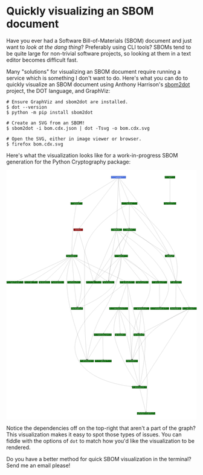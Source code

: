 # Quickly visualizing an SBOM document

Have you ever had a Software Bill-of-Materials (SBOM) document
and just want to *look at the dang thing*? Preferably using CLI tools? SBOMs
tend to be quite large for non-trivial software projects, so
looking at them in a text editor becomes difficult fast.

Many "solutions" for visualizing an SBOM document require running
a service which is something I don't want to do. Here's what you can do to quickly visualize an SBOM document
using Anthony Harrison's [sbom2dot](https://pypi.org/project/sbom2dot) project, the DOT language, and GraphViz:

```shell
# Ensure GraphViz and sbom2dot are installed.
$ dot --version
$ python -m pip install sbom2dot

# Create an SVG from an SBOM!
$ sbom2dot -i bom.cdx.json | dot -Tsvg -o bom.cdx.svg

# Open the SVG, either in image viewer or browser.
$ firefox bom.cdx.svg
```

Here's what the visualization looks like for a work-in-progress SBOM generation
for the Python Cryptography package:

<div>
<center>
<?xml version="1.0" encoding="UTF-8" standalone="no"?>
<!DOCTYPE svg PUBLIC "-//W3C//DTD SVG 1.1//EN"
 "http://www.w3.org/Graphics/SVG/1.1/DTD/svg11.dtd">
<!-- Generated by graphviz version 2.43.0 (0)
 -->
<!-- Title: sbom Pages: 1 -->
<svg width="576pt" height="755pt"
 viewBox="0.00 0.00 576.00 755.43" xmlns="http://www.w3.org/2000/svg" xmlns:xlink="http://www.w3.org/1999/xlink">
<g id="graph0" class="graph" transform="scale(0.18 0.18) rotate(0) translate(4 4210.56)">
<title>sbom</title>
<polygon fill="white" stroke="transparent" points="-4,4 -4,-4210.56 3209.5,-4210.56 3209.5,4 -4,4"/>
<!-- cryptography -->
<g id="node1" class="node">
<title>cryptography</title>
<polygon fill="royalblue" stroke="black" points="2005.5,-4112 1757.5,-4112 1757.5,-4074 2005.5,-4074 2005.5,-4112"/>
<text text-anchor="middle" x="1881.5" y="-4096.8" font-family="monospace" font-size="14.00" fill="white">pkg:pypi/cryptography@44.0.0</text>
<text text-anchor="middle" x="1881.5" y="-4081.8" font-family="monospace" font-size="14.00" fill="white">NOASSERTION</text>
</g>
<!-- cryptography&#45;cffi -->
<g id="node2" class="node">
<title>cryptography&#45;cffi</title>
<polygon fill="darkred" stroke="black" points="1282,-3228 1125,-3228 1125,-3190 1282,-3190 1282,-3228"/>
<text text-anchor="middle" x="1203.5" y="-3212.8" font-family="monospace" font-size="14.00" fill="white">cryptography&#45;cffi</text>
<text text-anchor="middle" x="1203.5" y="-3197.8" font-family="monospace" font-size="14.00" fill="white">NOASSERTION</text>
</g>
<!-- cryptography&#45;&gt;cryptography&#45;cffi -->
<g id="edge1" class="edge">
<title>cryptography&#45;&gt;cryptography&#45;cffi</title>
<path fill="none" stroke="black" d="M1867.65,-4073.98C1782.11,-3962.7 1326.01,-3369.37 1223.82,-3236.44"/>
<polygon fill="black" stroke="black" points="1226.48,-3234.15 1217.61,-3228.36 1220.93,-3238.42 1226.48,-3234.15"/>
</g>
<!-- cryptography&#45;keepalive -->
<g id="node3" class="node">
<title>cryptography&#45;keepalive</title>
<polygon fill="darkgreen" stroke="black" points="1274.5,-3670 1076.5,-3670 1076.5,-3632 1274.5,-3632 1274.5,-3670"/>
<text text-anchor="middle" x="1175.5" y="-3654.8" font-family="monospace" font-size="14.00" fill="white">cryptography&#45;keepalive</text>
<text text-anchor="middle" x="1175.5" y="-3639.8" font-family="monospace" font-size="14.00" fill="white">NOASSERTION</text>
</g>
<!-- cryptography&#45;&gt;cryptography&#45;keepalive -->
<g id="edge2" class="edge">
<title>cryptography&#45;&gt;cryptography&#45;keepalive</title>
<path fill="none" stroke="black" d="M1852.51,-4073.93C1740.89,-4004.37 1338.92,-3753.85 1213.29,-3675.55"/>
<polygon fill="black" stroke="black" points="1215.07,-3672.54 1204.73,-3670.22 1211.37,-3678.48 1215.07,-3672.54"/>
</g>
<!-- cryptography&#45;key&#45;parsing -->
<g id="node4" class="node">
<title>cryptography&#45;key&#45;parsing</title>
<polygon fill="darkgreen" stroke="black" points="2173,-3228 1958,-3228 1958,-3190 2173,-3190 2173,-3228"/>
<text text-anchor="middle" x="2065.5" y="-3212.8" font-family="monospace" font-size="14.00" fill="white">cryptography&#45;key&#45;parsing</text>
<text text-anchor="middle" x="2065.5" y="-3197.8" font-family="monospace" font-size="14.00" fill="white">NOASSERTION</text>
</g>
<!-- cryptography&#45;&gt;cryptography&#45;key&#45;parsing -->
<g id="edge3" class="edge">
<title>cryptography&#45;&gt;cryptography&#45;key&#45;parsing</title>
<path fill="none" stroke="black" d="M1881.71,-4073.8C1882.74,-4011.48 1888.83,-3801.13 1924.5,-3632 1956.79,-3478.87 2026.28,-3303.81 2053.87,-3237.44"/>
<polygon fill="black" stroke="black" points="2057.15,-3238.67 2057.78,-3228.09 2050.69,-3235.97 2057.15,-3238.67"/>
</g>
<!-- cryptography&#45;openssl -->
<g id="node5" class="node">
<title>cryptography&#45;openssl</title>
<polygon fill="darkgreen" stroke="black" points="1939.5,-3228 1757.5,-3228 1757.5,-3190 1939.5,-3190 1939.5,-3228"/>
<text text-anchor="middle" x="1848.5" y="-3212.8" font-family="monospace" font-size="14.00" fill="white">cryptography&#45;openssl</text>
<text text-anchor="middle" x="1848.5" y="-3197.8" font-family="monospace" font-size="14.00" fill="white">NOASSERTION</text>
</g>
<!-- cryptography&#45;&gt;cryptography&#45;openssl -->
<g id="edge4" class="edge">
<title>cryptography&#45;&gt;cryptography&#45;openssl</title>
<path fill="none" stroke="black" d="M1880.83,-4073.98C1876.68,-3963.26 1854.68,-3375.28 1849.56,-3238.46"/>
<polygon fill="black" stroke="black" points="1853.06,-3238.22 1849.19,-3228.36 1846.06,-3238.48 1853.06,-3238.22"/>
</g>
<!-- cryptography&#45;x509 -->
<g id="node6" class="node">
<title>cryptography&#45;x509</title>
<polygon fill="darkgreen" stroke="black" points="2821,-2786 2664,-2786 2664,-2748 2821,-2748 2821,-2786"/>
<text text-anchor="middle" x="2742.5" y="-2770.8" font-family="monospace" font-size="14.00" fill="white">cryptography&#45;x509</text>
<text text-anchor="middle" x="2742.5" y="-2755.8" font-family="monospace" font-size="14.00" fill="white">NOASSERTION</text>
</g>
<!-- cryptography&#45;&gt;cryptography&#45;x509 -->
<g id="edge5" class="edge">
<title>cryptography&#45;&gt;cryptography&#45;x509</title>
<path fill="none" stroke="black" d="M1896.9,-4073.67C1945.07,-4016.03 2096.16,-3832.6 2206.5,-3670 2432.61,-3336.8 2667.89,-2906.47 2727.91,-2795.2"/>
<polygon fill="black" stroke="black" points="2731.04,-2796.76 2732.7,-2786.3 2724.88,-2793.44 2731.04,-2796.76"/>
</g>
<!-- cryptography&#45;x509&#45;verification -->
<g id="node7" class="node">
<title>cryptography&#45;x509&#45;verification</title>
<polygon fill="darkgreen" stroke="black" points="2197.5,-3670 1933.5,-3670 1933.5,-3632 2197.5,-3632 2197.5,-3670"/>
<text text-anchor="middle" x="2065.5" y="-3654.8" font-family="monospace" font-size="14.00" fill="white">cryptography&#45;x509&#45;verification</text>
<text text-anchor="middle" x="2065.5" y="-3639.8" font-family="monospace" font-size="14.00" fill="white">NOASSERTION</text>
</g>
<!-- cryptography&#45;&gt;cryptography&#45;x509&#45;verification -->
<g id="edge6" class="edge">
<title>cryptography&#45;&gt;cryptography&#45;x509&#45;verification</title>
<path fill="none" stroke="black" d="M1889.06,-4073.93C1917.65,-4005.56 2019.34,-3762.37 2053.91,-3679.72"/>
<polygon fill="black" stroke="black" points="2057.15,-3681.04 2057.78,-3670.46 2050.69,-3678.34 2057.15,-3681.04"/>
</g>
<!-- pyo3 -->
<g id="node14" class="node">
<title>pyo3</title>
<polygon fill="darkgreen" stroke="black" points="1191.5,-2786 1001.5,-2786 1001.5,-2748 1191.5,-2748 1191.5,-2786"/>
<text text-anchor="middle" x="1096.5" y="-2770.8" font-family="monospace" font-size="14.00" fill="white">pkg:cargo/pyo3@0.23.2</text>
<text text-anchor="middle" x="1096.5" y="-2755.8" font-family="monospace" font-size="14.00" fill="white">MIT OR Apache&#45;2.0</text>
</g>
<!-- cryptography&#45;cffi&#45;&gt;pyo3 -->
<g id="edge19" class="edge">
<title>cryptography&#45;cffi&#45;&gt;pyo3</title>
<path fill="none" stroke="black" d="M1199.11,-3189.93C1182.51,-3121.7 1123.58,-2879.36 1103.37,-2796.23"/>
<polygon fill="black" stroke="black" points="1106.75,-2795.35 1100.99,-2786.46 1099.95,-2797.01 1106.75,-2795.35"/>
</g>
<!-- openssl&#45;sys -->
<g id="node15" class="node">
<title>openssl&#45;sys</title>
<polygon fill="darkgreen" stroke="black" points="1594.5,-2343 1338.5,-2343 1338.5,-2305 1594.5,-2305 1594.5,-2343"/>
<text text-anchor="middle" x="1466.5" y="-2327.8" font-family="monospace" font-size="14.00" fill="white">pkg:cargo/openssl&#45;sys@0.9.104</text>
<text text-anchor="middle" x="1466.5" y="-2312.8" font-family="monospace" font-size="14.00" fill="white">MIT</text>
</g>
<!-- cryptography&#45;cffi&#45;&gt;openssl&#45;sys -->
<g id="edge20" class="edge">
<title>cryptography&#45;cffi&#45;&gt;openssl&#45;sys</title>
<path fill="none" stroke="black" d="M1208.87,-3189.96C1241.96,-3078.88 1417.95,-2488.01 1458.27,-2352.65"/>
<polygon fill="black" stroke="black" points="1461.64,-2353.59 1461.14,-2343.01 1454.93,-2351.59 1461.64,-2353.59"/>
</g>
<!-- cryptography&#45;keepalive&#45;&gt;pyo3 -->
<g id="edge12" class="edge">
<title>cryptography&#45;keepalive&#45;&gt;pyo3</title>
<path fill="none" stroke="black" d="M1172.28,-3631.98C1162.01,-3573.75 1129.9,-3385.33 1115.5,-3228 1100.57,-3064.84 1097.37,-2868.05 1096.68,-2796.09"/>
<polygon fill="black" stroke="black" points="1100.18,-2795.99 1096.6,-2786.02 1093.18,-2796.05 1100.18,-2795.99"/>
</g>
<!-- cryptography&#45;key&#45;parsing&#45;&gt;cryptography&#45;x509 -->
<g id="edge15" class="edge">
<title>cryptography&#45;key&#45;parsing&#45;&gt;cryptography&#45;x509</title>
<path fill="none" stroke="black" d="M2093.3,-3189.93C2200.23,-3120.44 2585.02,-2870.35 2705.9,-2791.79"/>
<polygon fill="black" stroke="black" points="2707.99,-2794.6 2714.47,-2786.22 2704.17,-2788.73 2707.99,-2794.6"/>
</g>
<!-- cryptography&#45;key&#45;parsing&#45;&gt;openssl&#45;sys -->
<g id="edge14" class="edge">
<title>cryptography&#45;key&#45;parsing&#45;&gt;openssl&#45;sys</title>
<path fill="none" stroke="black" d="M2053.26,-3189.96C1977.68,-3078.55 1574.67,-2484.45 1484.43,-2351.44"/>
<polygon fill="black" stroke="black" points="1487.23,-2349.32 1478.72,-2343.01 1481.43,-2353.25 1487.23,-2349.32"/>
</g>
<!-- cfg&#45;if -->
<g id="node17" class="node">
<title>cfg&#45;if</title>
<polygon fill="darkgreen" stroke="black" points="1810.5,-2343 1612.5,-2343 1612.5,-2305 1810.5,-2305 1810.5,-2343"/>
<text text-anchor="middle" x="1711.5" y="-2327.8" font-family="monospace" font-size="14.00" fill="white">pkg:cargo/cfg&#45;if@1.0.0</text>
<text text-anchor="middle" x="1711.5" y="-2312.8" font-family="monospace" font-size="14.00" fill="white">MIT OR Apache&#45;2.0</text>
</g>
<!-- cryptography&#45;key&#45;parsing&#45;&gt;cfg&#45;if -->
<g id="edge16" class="edge">
<title>cryptography&#45;key&#45;parsing&#45;&gt;cfg&#45;if</title>
<path fill="none" stroke="black" d="M2051.12,-3189.9C2007.17,-3133.65 1873.56,-2955.45 1806.5,-2786 1744.72,-2629.89 1720.91,-2427.43 1713.92,-2353.56"/>
<polygon fill="black" stroke="black" points="1717.37,-2352.87 1712.98,-2343.23 1710.4,-2353.5 1717.37,-2352.87"/>
</g>
<!-- openssl -->
<g id="node18" class="node">
<title>openssl</title>
<polygon fill="darkgreen" stroke="black" points="2039,-2786 1816,-2786 1816,-2748 2039,-2748 2039,-2786"/>
<text text-anchor="middle" x="1927.5" y="-2770.8" font-family="monospace" font-size="14.00" fill="white">pkg:cargo/openssl@0.10.68</text>
<text text-anchor="middle" x="1927.5" y="-2755.8" font-family="monospace" font-size="14.00" fill="white">Apache&#45;2.0</text>
</g>
<!-- cryptography&#45;key&#45;parsing&#45;&gt;openssl -->
<g id="edge17" class="edge">
<title>cryptography&#45;key&#45;parsing&#45;&gt;openssl</title>
<path fill="none" stroke="black" d="M2059.83,-3189.93C2038.43,-3121.7 1962.43,-2879.36 1936.35,-2796.23"/>
<polygon fill="black" stroke="black" points="1939.62,-2794.96 1933.29,-2786.46 1932.94,-2797.05 1939.62,-2794.96"/>
</g>
<!-- asn1 -->
<g id="node19" class="node">
<title>asn1</title>
<polygon fill="darkgreen" stroke="black" points="2944.5,-2343 2754.5,-2343 2754.5,-2305 2944.5,-2305 2944.5,-2343"/>
<text text-anchor="middle" x="2849.5" y="-2327.8" font-family="monospace" font-size="14.00" fill="white">pkg:cargo/asn1@0.20.0</text>
<text text-anchor="middle" x="2849.5" y="-2312.8" font-family="monospace" font-size="14.00" fill="white">BSD&#45;3&#45;Clause</text>
</g>
<!-- cryptography&#45;key&#45;parsing&#45;&gt;asn1 -->
<g id="edge18" class="edge">
<title>cryptography&#45;key&#45;parsing&#45;&gt;asn1</title>
<path fill="none" stroke="black" d="M2098.07,-3189.81C2189.35,-3137.52 2451.4,-2978.13 2611.5,-2786 2731,-2642.59 2813,-2429.23 2839.9,-2353.18"/>
<polygon fill="black" stroke="black" points="2843.33,-2353.98 2843.32,-2343.38 2836.72,-2351.67 2843.33,-2353.98"/>
</g>
<!-- cryptography&#45;openssl&#45;&gt;openssl&#45;sys -->
<g id="edge61" class="edge">
<title>cryptography&#45;openssl&#45;&gt;openssl&#45;sys</title>
<path fill="none" stroke="black" d="M1840.7,-3189.96C1792.59,-3078.77 1536.51,-2486.83 1478.28,-2352.24"/>
<polygon fill="black" stroke="black" points="1481.47,-2350.8 1474.29,-2343.01 1475.05,-2353.58 1481.47,-2350.8"/>
</g>
<!-- cryptography&#45;openssl&#45;&gt;cfg&#45;if -->
<g id="edge65" class="edge">
<title>cryptography&#45;openssl&#45;&gt;cfg&#45;if</title>
<path fill="none" stroke="black" d="M1845.01,-3189.95C1833.8,-3131.63 1797.99,-2942.97 1773.5,-2786 1747.98,-2622.45 1723.58,-2425.25 1714.87,-2353.15"/>
<polygon fill="black" stroke="black" points="1718.32,-2352.56 1713.65,-2343.05 1711.37,-2353.4 1718.32,-2352.56"/>
</g>
<!-- cryptography&#45;openssl&#45;&gt;openssl -->
<g id="edge63" class="edge">
<title>cryptography&#45;openssl&#45;&gt;openssl</title>
<path fill="none" stroke="black" d="M1851.74,-3189.93C1863.98,-3121.77 1907.42,-2879.85 1922.39,-2796.48"/>
<polygon fill="black" stroke="black" points="1925.86,-2796.92 1924.18,-2786.46 1918.97,-2795.69 1925.86,-2796.92"/>
</g>
<!-- foreign&#45;types -->
<g id="node30" class="node">
<title>foreign&#45;types</title>
<polygon fill="darkgreen" stroke="black" points="2698.5,-2343 2442.5,-2343 2442.5,-2305 2698.5,-2305 2698.5,-2343"/>
<text text-anchor="middle" x="2570.5" y="-2327.8" font-family="monospace" font-size="14.00" fill="white">pkg:cargo/foreign&#45;types@0.3.2</text>
<text text-anchor="middle" x="2570.5" y="-2312.8" font-family="monospace" font-size="14.00" fill="white">MIT OR Apache&#45;2.0</text>
</g>
<!-- cryptography&#45;openssl&#45;&gt;foreign&#45;types -->
<g id="edge62" class="edge">
<title>cryptography&#45;openssl&#45;&gt;foreign&#45;types</title>
<path fill="none" stroke="black" d="M1863.25,-3189.96C1954.44,-3078.44 2441.09,-2483.27 2549.21,-2351.04"/>
<polygon fill="black" stroke="black" points="2552.15,-2352.97 2555.77,-2343.01 2546.73,-2348.54 2552.15,-2352.97"/>
</g>
<!-- foreign&#45;types&#45;shared -->
<g id="node31" class="node">
<title>foreign&#45;types&#45;shared</title>
<polygon fill="darkgreen" stroke="black" points="2731.5,-1901 2417.5,-1901 2417.5,-1863 2731.5,-1863 2731.5,-1901"/>
<text text-anchor="middle" x="2574.5" y="-1885.8" font-family="monospace" font-size="14.00" fill="white">pkg:cargo/foreign&#45;types&#45;shared@0.1.1</text>
<text text-anchor="middle" x="2574.5" y="-1870.8" font-family="monospace" font-size="14.00" fill="white">MIT OR Apache&#45;2.0</text>
</g>
<!-- cryptography&#45;openssl&#45;&gt;foreign&#45;types&#45;shared -->
<g id="edge64" class="edge">
<title>cryptography&#45;openssl&#45;&gt;foreign&#45;types&#45;shared</title>
<path fill="none" stroke="black" d="M1879.56,-3189.81C2011.64,-3110.37 2528.05,-2778.37 2707.5,-2343 2773.12,-2183.79 2645.47,-1981.06 2594.36,-1909.47"/>
<polygon fill="black" stroke="black" points="2596.94,-1907.07 2588.24,-1901.02 2591.27,-1911.18 2596.94,-1907.07"/>
</g>
<!-- cryptography&#45;x509&#45;&gt;asn1 -->
<g id="edge58" class="edge">
<title>cryptography&#45;x509&#45;&gt;asn1</title>
<path fill="none" stroke="black" d="M2746.89,-2747.89C2763.51,-2679.41 2822.57,-2436 2842.71,-2352.98"/>
<polygon fill="black" stroke="black" points="2846.17,-2353.56 2845.13,-2343.02 2839.37,-2351.91 2846.17,-2353.56"/>
</g>
<!-- cryptography&#45;x509&#45;verification&#45;&gt;cryptography&#45;key&#45;parsing -->
<g id="edge54" class="edge">
<title>cryptography&#45;x509&#45;verification&#45;&gt;cryptography&#45;key&#45;parsing</title>
<path fill="none" stroke="black" d="M2065.5,-3631.93C2065.5,-3563.77 2065.5,-3321.85 2065.5,-3238.48"/>
<polygon fill="black" stroke="black" points="2069,-3238.46 2065.5,-3228.46 2062,-3238.46 2069,-3238.46"/>
</g>
<!-- cryptography&#45;x509&#45;verification&#45;&gt;cryptography&#45;x509 -->
<g id="edge53" class="edge">
<title>cryptography&#45;x509&#45;verification&#45;&gt;cryptography&#45;x509</title>
<path fill="none" stroke="black" d="M2079.33,-3631.98C2164.74,-3520.7 2620.17,-2927.37 2722.21,-2794.44"/>
<polygon fill="black" stroke="black" points="2725.1,-2796.42 2728.41,-2786.36 2719.54,-2792.16 2725.1,-2796.42"/>
</g>
<!-- cryptography&#45;x509&#45;verification&#45;&gt;asn1 -->
<g id="edge55" class="edge">
<title>cryptography&#45;x509&#45;verification&#45;&gt;asn1</title>
<path fill="none" stroke="black" d="M2091.27,-3631.84C2204.93,-3550.01 2663.19,-3201.34 2830.5,-2786 2892.26,-2632.68 2866.8,-2427 2854.6,-2352.99"/>
<polygon fill="black" stroke="black" points="2858.04,-2352.32 2852.91,-2343.05 2851.14,-2353.5 2858.04,-2352.32"/>
</g>
<!-- once_cell -->
<g id="node24" class="node">
<title>once_cell</title>
<polygon fill="darkgreen" stroke="black" points="1466,-1017 1235,-1017 1235,-979 1466,-979 1466,-1017"/>
<text text-anchor="middle" x="1350.5" y="-1001.8" font-family="monospace" font-size="14.00" fill="white">pkg:cargo/once_cell@1.20.2</text>
<text text-anchor="middle" x="1350.5" y="-986.8" font-family="monospace" font-size="14.00" fill="white">MIT OR Apache&#45;2.0</text>
</g>
<!-- cryptography&#45;x509&#45;verification&#45;&gt;once_cell -->
<g id="edge56" class="edge">
<title>cryptography&#45;x509&#45;verification&#45;&gt;once_cell</title>
<path fill="none" stroke="black" d="M2030.6,-3631.95C1882.11,-3552.4 1310.5,-3216.99 1310.5,-2768 1310.5,-2768 1310.5,-2768 1310.5,-1881 1310.5,-1544.97 1339.83,-1137.67 1348.26,-1027.58"/>
<polygon fill="black" stroke="black" points="1351.77,-1027.54 1349.05,-1017.3 1344.79,-1027 1351.77,-1027.54"/>
</g>
<!-- pyo3&#45;macros&#45;backend -->
<g id="node8" class="node">
<title>pyo3&#45;macros&#45;backend</title>
<polygon fill="darkgreen" stroke="black" points="2041.5,-1901 1727.5,-1901 1727.5,-1863 2041.5,-1863 2041.5,-1901"/>
<text text-anchor="middle" x="1884.5" y="-1885.8" font-family="monospace" font-size="14.00" fill="white">pkg:cargo/pyo3&#45;macros&#45;backend@0.23.2</text>
<text text-anchor="middle" x="1884.5" y="-1870.8" font-family="monospace" font-size="14.00" fill="white">MIT OR Apache&#45;2.0</text>
</g>
<!-- quote -->
<g id="node9" class="node">
<title>quote</title>
<polygon fill="darkgreen" stroke="black" points="2206.5,-1017 2008.5,-1017 2008.5,-979 2206.5,-979 2206.5,-1017"/>
<text text-anchor="middle" x="2107.5" y="-1001.8" font-family="monospace" font-size="14.00" fill="white">pkg:cargo/quote@1.0.37</text>
<text text-anchor="middle" x="2107.5" y="-986.8" font-family="monospace" font-size="14.00" fill="white">MIT OR Apache&#45;2.0</text>
</g>
<!-- pyo3&#45;macros&#45;backend&#45;&gt;quote -->
<g id="edge7" class="edge">
<title>pyo3&#45;macros&#45;backend&#45;&gt;quote</title>
<path fill="none" stroke="black" d="M1890.72,-1862.66C1910.38,-1804.23 1972.3,-1617.04 2012.5,-1459 2053.7,-1297.01 2089.83,-1099.52 2102.59,-1027.23"/>
<polygon fill="black" stroke="black" points="2106.09,-1027.56 2104.37,-1017.11 2099.19,-1026.35 2106.09,-1027.56"/>
</g>
<!-- pyo3&#45;build&#45;config -->
<g id="node10" class="node">
<title>pyo3&#45;build&#45;config</title>
<polygon fill="darkgreen" stroke="black" points="1765,-1459 1468,-1459 1468,-1421 1765,-1421 1765,-1459"/>
<text text-anchor="middle" x="1616.5" y="-1443.8" font-family="monospace" font-size="14.00" fill="white">pkg:cargo/pyo3&#45;build&#45;config@0.23.2</text>
<text text-anchor="middle" x="1616.5" y="-1428.8" font-family="monospace" font-size="14.00" fill="white">MIT OR Apache&#45;2.0</text>
</g>
<!-- pyo3&#45;macros&#45;backend&#45;&gt;pyo3&#45;build&#45;config -->
<g id="edge8" class="edge">
<title>pyo3&#45;macros&#45;backend&#45;&gt;pyo3&#45;build&#45;config</title>
<path fill="none" stroke="black" d="M1873.49,-1862.93C1831.76,-1794.42 1683.12,-1550.38 1633.08,-1468.22"/>
<polygon fill="black" stroke="black" points="1635.94,-1466.18 1627.75,-1459.46 1629.96,-1469.82 1635.94,-1466.18"/>
</g>
<!-- proc&#45;macro2 -->
<g id="node11" class="node">
<title>proc&#45;macro2</title>
<polygon fill="darkgreen" stroke="black" points="2358.5,-575 2110.5,-575 2110.5,-537 2358.5,-537 2358.5,-575"/>
<text text-anchor="middle" x="2234.5" y="-559.8" font-family="monospace" font-size="14.00" fill="white">pkg:cargo/proc&#45;macro2@1.0.92</text>
<text text-anchor="middle" x="2234.5" y="-544.8" font-family="monospace" font-size="14.00" fill="white">MIT OR Apache&#45;2.0</text>
</g>
<!-- pyo3&#45;macros&#45;backend&#45;&gt;proc&#45;macro2 -->
<g id="edge9" class="edge">
<title>pyo3&#45;macros&#45;backend&#45;&gt;proc&#45;macro2</title>
<path fill="none" stroke="black" d="M1877.06,-1862.92C1852.56,-1800.98 1777.87,-1591.72 1812.5,-1421 1885.21,-1062.52 2142.61,-684.74 2215.27,-583.32"/>
<polygon fill="black" stroke="black" points="2218.14,-585.32 2221.14,-575.16 2212.46,-581.23 2218.14,-585.32"/>
</g>
<!-- syn -->
<g id="node12" class="node">
<title>syn</title>
<polygon fill="darkgreen" stroke="black" points="2317.5,-1459 2135.5,-1459 2135.5,-1421 2317.5,-1421 2317.5,-1459"/>
<text text-anchor="middle" x="2226.5" y="-1443.8" font-family="monospace" font-size="14.00" fill="white">pkg:cargo/syn@2.0.89</text>
<text text-anchor="middle" x="2226.5" y="-1428.8" font-family="monospace" font-size="14.00" fill="white">MIT OR Apache&#45;2.0</text>
</g>
<!-- pyo3&#45;macros&#45;backend&#45;&gt;syn -->
<g id="edge10" class="edge">
<title>pyo3&#45;macros&#45;backend&#45;&gt;syn</title>
<path fill="none" stroke="black" d="M1898.54,-1862.93C1951.91,-1794.28 2142.25,-1549.39 2205.73,-1467.72"/>
<polygon fill="black" stroke="black" points="2208.78,-1469.51 2212.15,-1459.46 2203.25,-1465.21 2208.78,-1469.51"/>
</g>
<!-- heck -->
<g id="node13" class="node">
<title>heck</title>
<polygon fill="darkgreen" stroke="black" points="2003.5,-1459 1821.5,-1459 1821.5,-1421 2003.5,-1421 2003.5,-1459"/>
<text text-anchor="middle" x="1912.5" y="-1443.8" font-family="monospace" font-size="14.00" fill="white">pkg:cargo/heck@0.5.0</text>
<text text-anchor="middle" x="1912.5" y="-1428.8" font-family="monospace" font-size="14.00" fill="white">MIT OR Apache&#45;2.0</text>
</g>
<!-- pyo3&#45;macros&#45;backend&#45;&gt;heck -->
<g id="edge11" class="edge">
<title>pyo3&#45;macros&#45;backend&#45;&gt;heck</title>
<path fill="none" stroke="black" d="M1885.65,-1862.93C1889.99,-1794.77 1905.38,-1552.85 1910.69,-1469.48"/>
<polygon fill="black" stroke="black" points="1914.18,-1469.67 1911.33,-1459.46 1907.2,-1469.22 1914.18,-1469.67"/>
</g>
<!-- quote&#45;&gt;proc&#45;macro2 -->
<g id="edge41" class="edge">
<title>quote&#45;&gt;proc&#45;macro2</title>
<path fill="none" stroke="black" d="M2112.72,-978.93C2132.41,-910.7 2202.36,-668.36 2226.35,-585.23"/>
<polygon fill="black" stroke="black" points="2229.76,-586.04 2229.17,-575.46 2223.03,-584.1 2229.76,-586.04"/>
</g>
<!-- pyo3&#45;build&#45;config&#45;&gt;once_cell -->
<g id="edge68" class="edge">
<title>pyo3&#45;build&#45;config&#45;&gt;once_cell</title>
<path fill="none" stroke="black" d="M1605.58,-1420.93C1564.16,-1352.42 1416.63,-1108.38 1366.96,-1026.22"/>
<polygon fill="black" stroke="black" points="1369.83,-1024.21 1361.66,-1017.46 1363.84,-1027.83 1369.83,-1024.21"/>
</g>
<!-- target&#45;lexicon -->
<g id="node36" class="node">
<title>target&#45;lexicon</title>
<polygon fill="darkgreen" stroke="black" points="1765,-1017 1484,-1017 1484,-979 1765,-979 1765,-1017"/>
<text text-anchor="middle" x="1624.5" y="-1001.8" font-family="monospace" font-size="14.00" fill="white">pkg:cargo/target&#45;lexicon@0.12.16</text>
<text text-anchor="middle" x="1624.5" y="-986.8" font-family="monospace" font-size="14.00" fill="white">Apache&#45;2.0</text>
</g>
<!-- pyo3&#45;build&#45;config&#45;&gt;target&#45;lexicon -->
<g id="edge67" class="edge">
<title>pyo3&#45;build&#45;config&#45;&gt;target&#45;lexicon</title>
<path fill="none" stroke="black" d="M1616.83,-1420.93C1618.07,-1352.77 1622.47,-1110.85 1623.98,-1027.48"/>
<polygon fill="black" stroke="black" points="1627.48,-1027.53 1624.16,-1017.46 1620.48,-1027.4 1627.48,-1027.53"/>
</g>
<!-- unicode&#45;ident -->
<g id="node21" class="node">
<title>unicode&#45;ident</title>
<polygon fill="darkgreen" stroke="black" points="2499,-133 2194,-133 2194,-95 2499,-95 2499,-133"/>
<text text-anchor="middle" x="2346.5" y="-117.8" font-family="monospace" font-size="14.00" fill="white">pkg:cargo/unicode&#45;ident@1.0.14</text>
<text text-anchor="middle" x="2346.5" y="-102.8" font-family="monospace" font-size="14.00" fill="white">(MIT OR Apache&#45;2.0) AND Unicode&#45;3.0</text>
</g>
<!-- proc&#45;macro2&#45;&gt;unicode&#45;ident -->
<g id="edge25" class="edge">
<title>proc&#45;macro2&#45;&gt;unicode&#45;ident</title>
<path fill="none" stroke="black" d="M2239.1,-536.93C2256.47,-468.7 2318.15,-226.36 2339.31,-143.23"/>
<polygon fill="black" stroke="black" points="2342.73,-144.02 2341.8,-133.46 2335.94,-142.29 2342.73,-144.02"/>
</g>
<!-- syn&#45;&gt;quote -->
<g id="edge31" class="edge">
<title>syn&#45;&gt;quote</title>
<path fill="none" stroke="black" d="M2221.61,-1420.93C2203.16,-1352.7 2137.62,-1110.36 2115.13,-1027.23"/>
<polygon fill="black" stroke="black" points="2118.48,-1026.2 2112.49,-1017.46 2111.73,-1028.03 2118.48,-1026.2"/>
</g>
<!-- syn&#45;&gt;proc&#45;macro2 -->
<g id="edge29" class="edge">
<title>syn&#45;&gt;proc&#45;macro2</title>
<path fill="none" stroke="black" d="M2226.66,-1420.98C2227.67,-1310.26 2233,-722.28 2234.24,-585.46"/>
<polygon fill="black" stroke="black" points="2237.74,-585.39 2234.33,-575.36 2230.74,-585.33 2237.74,-585.39"/>
</g>
<!-- syn&#45;&gt;unicode&#45;ident -->
<g id="edge30" class="edge">
<title>syn&#45;&gt;unicode&#45;ident</title>
<path fill="none" stroke="black" d="M2231.86,-1420.74C2258.66,-1327.71 2376.44,-896.68 2367.5,-537 2363.81,-388.69 2352.84,-211.34 2348.4,-143.39"/>
<polygon fill="black" stroke="black" points="2351.87,-142.83 2347.72,-133.09 2344.89,-143.29 2351.87,-142.83"/>
</g>
<!-- libc -->
<g id="node16" class="node">
<title>libc</title>
<polygon fill="darkgreen" stroke="black" points="1282.5,-1901 1084.5,-1901 1084.5,-1863 1282.5,-1863 1282.5,-1901"/>
<text text-anchor="middle" x="1183.5" y="-1885.8" font-family="monospace" font-size="14.00" fill="white">pkg:cargo/libc@0.2.166</text>
<text text-anchor="middle" x="1183.5" y="-1870.8" font-family="monospace" font-size="14.00" fill="white">MIT OR Apache&#45;2.0</text>
</g>
<!-- pyo3&#45;&gt;libc -->
<g id="edge39" class="edge">
<title>pyo3&#45;&gt;libc</title>
<path fill="none" stroke="black" d="M1105.95,-2747.69C1135.08,-2690.11 1223.27,-2506.74 1252.5,-2343 1281.65,-2179.71 1219.61,-1982.33 1193.94,-1910.67"/>
<polygon fill="black" stroke="black" points="1197.14,-1909.23 1190.43,-1901.03 1190.56,-1911.63 1197.14,-1909.23"/>
</g>
<!-- pyo3&#45;&gt;cfg&#45;if -->
<g id="edge33" class="edge">
<title>pyo3&#45;&gt;cfg&#45;if</title>
<path fill="none" stroke="black" d="M1121.76,-2747.89C1218.81,-2678.3 1567.83,-2428.02 1677.96,-2349.05"/>
<polygon fill="black" stroke="black" points="1680.29,-2351.69 1686.37,-2343.02 1676.21,-2346 1680.29,-2351.69"/>
</g>
<!-- pyo3&#45;macros -->
<g id="node20" class="node">
<title>pyo3&#45;macros</title>
<polygon fill="darkgreen" stroke="black" points="2152.5,-2343 1904.5,-2343 1904.5,-2305 2152.5,-2305 2152.5,-2343"/>
<text text-anchor="middle" x="2028.5" y="-2327.8" font-family="monospace" font-size="14.00" fill="white">pkg:cargo/pyo3&#45;macros@0.23.2</text>
<text text-anchor="middle" x="2028.5" y="-2312.8" font-family="monospace" font-size="14.00" fill="white">MIT OR Apache&#45;2.0</text>
</g>
<!-- pyo3&#45;&gt;pyo3&#45;macros -->
<g id="edge34" class="edge">
<title>pyo3&#45;&gt;pyo3&#45;macros</title>
<path fill="none" stroke="black" d="M1134.77,-2747.89C1282.88,-2677.81 1818.23,-2424.49 1981.14,-2347.41"/>
<polygon fill="black" stroke="black" points="1982.88,-2350.46 1990.42,-2343.02 1979.89,-2344.13 1982.88,-2350.46"/>
</g>
<!-- portable&#45;atomic -->
<g id="node23" class="node">
<title>portable&#45;atomic</title>
<polygon fill="darkgreen" stroke="black" points="281,-2343 0,-2343 0,-2305 281,-2305 281,-2343"/>
<text text-anchor="middle" x="140.5" y="-2327.8" font-family="monospace" font-size="14.00" fill="white">pkg:cargo/portable&#45;atomic@1.10.0</text>
<text text-anchor="middle" x="140.5" y="-2312.8" font-family="monospace" font-size="14.00" fill="white">Apache&#45;2.0 OR MIT</text>
</g>
<!-- pyo3&#45;&gt;portable&#45;atomic -->
<g id="edge32" class="edge">
<title>pyo3&#45;&gt;portable&#45;atomic</title>
<path fill="none" stroke="black" d="M1057.24,-2747.89C905.32,-2677.81 356.19,-2424.49 189.08,-2347.41"/>
<polygon fill="black" stroke="black" points="190.1,-2344.03 179.56,-2343.02 187.17,-2350.38 190.1,-2344.03"/>
</g>
<!-- pyo3&#45;&gt;once_cell -->
<g id="edge35" class="edge">
<title>pyo3&#45;&gt;once_cell</title>
<path fill="none" stroke="black" d="M1089.69,-2747.74C1067.43,-2686.06 998.93,-2479.52 1011.5,-2305 1025.76,-2107.02 1031.03,-2056.45 1075.5,-1863 1152.8,-1526.75 1299.32,-1132.94 1339.87,-1026.61"/>
<polygon fill="black" stroke="black" points="1343.15,-1027.82 1343.45,-1017.23 1336.61,-1025.32 1343.15,-1027.82"/>
</g>
<!-- memoffset -->
<g id="node25" class="node">
<title>memoffset</title>
<polygon fill="darkgreen" stroke="black" points="522,-2343 299,-2343 299,-2305 522,-2305 522,-2343"/>
<text text-anchor="middle" x="410.5" y="-2327.8" font-family="monospace" font-size="14.00" fill="white">pkg:cargo/memoffset@0.9.1</text>
<text text-anchor="middle" x="410.5" y="-2312.8" font-family="monospace" font-size="14.00" fill="white">MIT</text>
</g>
<!-- pyo3&#45;&gt;memoffset -->
<g id="edge36" class="edge">
<title>pyo3&#45;&gt;memoffset</title>
<path fill="none" stroke="black" d="M1068.33,-2747.89C959.86,-2678.16 569.19,-2427.01 447.17,-2348.58"/>
<polygon fill="black" stroke="black" points="448.83,-2345.48 438.53,-2343.02 445.05,-2351.37 448.83,-2345.48"/>
</g>
<!-- pyo3&#45;ffi -->
<g id="node26" class="node">
<title>pyo3&#45;ffi</title>
<polygon fill="darkgreen" stroke="black" points="1244,-2343 1021,-2343 1021,-2305 1244,-2305 1244,-2343"/>
<text text-anchor="middle" x="1132.5" y="-2327.8" font-family="monospace" font-size="14.00" fill="white">pkg:cargo/pyo3&#45;ffi@0.23.2</text>
<text text-anchor="middle" x="1132.5" y="-2312.8" font-family="monospace" font-size="14.00" fill="white">MIT OR Apache&#45;2.0</text>
</g>
<!-- pyo3&#45;&gt;pyo3&#45;ffi -->
<g id="edge37" class="edge">
<title>pyo3&#45;&gt;pyo3&#45;ffi</title>
<path fill="none" stroke="black" d="M1097.98,-2747.89C1103.56,-2679.48 1123.4,-2436.5 1130.19,-2353.24"/>
<polygon fill="black" stroke="black" points="1133.7,-2353.27 1131.03,-2343.02 1126.73,-2352.7 1133.7,-2353.27"/>
</g>
<!-- indoc -->
<g id="node27" class="node">
<title>indoc</title>
<polygon fill="darkgreen" stroke="black" points="730.5,-2343 540.5,-2343 540.5,-2305 730.5,-2305 730.5,-2343"/>
<text text-anchor="middle" x="635.5" y="-2327.8" font-family="monospace" font-size="14.00" fill="white">pkg:cargo/indoc@2.0.5</text>
<text text-anchor="middle" x="635.5" y="-2312.8" font-family="monospace" font-size="14.00" fill="white">MIT OR Apache&#45;2.0</text>
</g>
<!-- pyo3&#45;&gt;indoc -->
<g id="edge38" class="edge">
<title>pyo3&#45;&gt;indoc</title>
<path fill="none" stroke="black" d="M1077.57,-2747.89C1005.11,-2678.58 745.29,-2430.02 661.64,-2350.01"/>
<polygon fill="black" stroke="black" points="663.98,-2347.4 654.33,-2343.02 659.14,-2352.46 663.98,-2347.4"/>
</g>
<!-- unindent -->
<g id="node28" class="node">
<title>unindent</title>
<polygon fill="darkgreen" stroke="black" points="964,-2343 749,-2343 749,-2305 964,-2305 964,-2343"/>
<text text-anchor="middle" x="856.5" y="-2327.8" font-family="monospace" font-size="14.00" fill="white">pkg:cargo/unindent@0.2.3</text>
<text text-anchor="middle" x="856.5" y="-2312.8" font-family="monospace" font-size="14.00" fill="white">MIT OR Apache&#45;2.0</text>
</g>
<!-- pyo3&#45;&gt;unindent -->
<g id="edge40" class="edge">
<title>pyo3&#45;&gt;unindent</title>
<path fill="none" stroke="black" d="M1086.64,-2747.89C1049.26,-2679.21 916.1,-2434.51 871.32,-2352.22"/>
<polygon fill="black" stroke="black" points="874.16,-2350.13 866.31,-2343.02 868.01,-2353.47 874.16,-2350.13"/>
</g>
<!-- openssl&#45;sys&#45;&gt;libc -->
<g id="edge13" class="edge">
<title>openssl&#45;sys&#45;&gt;libc</title>
<path fill="none" stroke="black" d="M1454.88,-2304.93C1410.81,-2236.42 1253.85,-1992.38 1201.01,-1910.22"/>
<polygon fill="black" stroke="black" points="1203.73,-1907.98 1195.38,-1901.46 1197.84,-1911.77 1203.73,-1907.98"/>
</g>
<!-- openssl&#45;&gt;openssl&#45;sys -->
<g id="edge47" class="edge">
<title>openssl&#45;&gt;openssl&#45;sys</title>
<path fill="none" stroke="black" d="M1908.57,-2747.89C1836.11,-2678.58 1576.29,-2430.02 1492.64,-2350.01"/>
<polygon fill="black" stroke="black" points="1494.98,-2347.4 1485.33,-2343.02 1490.14,-2352.46 1494.98,-2347.4"/>
</g>
<!-- openssl&#45;&gt;libc -->
<g id="edge51" class="edge">
<title>openssl&#45;&gt;libc</title>
<path fill="none" stroke="black" d="M1927.83,-2747.82C1928.16,-2681.92 1921.56,-2451.79 1819.5,-2305 1669.47,-2089.22 1370.17,-1954.49 1242.94,-1904.74"/>
<polygon fill="black" stroke="black" points="1243.94,-1901.38 1233.35,-1901.03 1241.41,-1907.91 1243.94,-1901.38"/>
</g>
<!-- openssl&#45;&gt;cfg&#45;if -->
<g id="edge46" class="edge">
<title>openssl&#45;&gt;cfg&#45;if</title>
<path fill="none" stroke="black" d="M1918.63,-2747.89C1884.99,-2679.21 1765.14,-2434.51 1724.83,-2352.22"/>
<polygon fill="black" stroke="black" points="1727.87,-2350.46 1720.32,-2343.02 1721.58,-2353.54 1727.87,-2350.46"/>
</g>
<!-- openssl&#45;&gt;once_cell -->
<g id="edge49" class="edge">
<title>openssl&#45;&gt;once_cell</title>
<path fill="none" stroke="black" d="M1925.85,-2747.6C1919.87,-2684.6 1896.81,-2472.26 1844.5,-2305 1721.14,-1910.55 1592.16,-1850.08 1458.5,-1459 1404.12,-1299.89 1367.58,-1100.67 1355.18,-1027.57"/>
<polygon fill="black" stroke="black" points="1358.57,-1026.62 1353.46,-1017.34 1351.67,-1027.78 1358.57,-1026.62"/>
</g>
<!-- openssl&#45;macros -->
<g id="node29" class="node">
<title>openssl&#45;macros</title>
<polygon fill="darkgreen" stroke="black" points="2399.5,-1901 2135.5,-1901 2135.5,-1863 2399.5,-1863 2399.5,-1901"/>
<text text-anchor="middle" x="2267.5" y="-1885.8" font-family="monospace" font-size="14.00" fill="white">pkg:cargo/openssl&#45;macros@0.1.1</text>
<text text-anchor="middle" x="2267.5" y="-1870.8" font-family="monospace" font-size="14.00" fill="white">MIT OR Apache&#45;2.0</text>
</g>
<!-- openssl&#45;&gt;openssl&#45;macros -->
<g id="edge52" class="edge">
<title>openssl&#45;&gt;openssl&#45;macros</title>
<path fill="none" stroke="black" d="M1962.86,-2747.83C2055.22,-2698.09 2302.93,-2549.5 2394.5,-2343 2464.07,-2186.12 2337.91,-1981.95 2287.22,-1909.73"/>
<polygon fill="black" stroke="black" points="2289.8,-1907.32 2281.15,-1901.2 2284.09,-1911.38 2289.8,-1907.32"/>
</g>
<!-- openssl&#45;&gt;foreign&#45;types -->
<g id="edge48" class="edge">
<title>openssl&#45;&gt;foreign&#45;types</title>
<path fill="none" stroke="black" d="M1953.91,-2747.89C2055.48,-2678.23 2421.03,-2427.52 2535.78,-2348.81"/>
<polygon fill="black" stroke="black" points="2537.96,-2351.56 2544.23,-2343.02 2534,-2345.79 2537.96,-2351.56"/>
</g>
<!-- bitflags -->
<g id="node32" class="node">
<title>bitflags</title>
<polygon fill="darkgreen" stroke="black" points="2386,-2343 2171,-2343 2171,-2305 2386,-2305 2386,-2343"/>
<text text-anchor="middle" x="2278.5" y="-2327.8" font-family="monospace" font-size="14.00" fill="white">pkg:cargo/bitflags@2.6.0</text>
<text text-anchor="middle" x="2278.5" y="-2312.8" font-family="monospace" font-size="14.00" fill="white">MIT OR Apache&#45;2.0</text>
</g>
<!-- openssl&#45;&gt;bitflags -->
<g id="edge50" class="edge">
<title>openssl&#45;&gt;bitflags</title>
<path fill="none" stroke="black" d="M1941.91,-2747.89C1996.8,-2678.93 2192.92,-2432.52 2257.62,-2351.23"/>
<polygon fill="black" stroke="black" points="2260.67,-2353.02 2264.16,-2343.02 2255.19,-2348.66 2260.67,-2353.02"/>
</g>
<!-- asn1_derive -->
<g id="node22" class="node">
<title>asn1_derive</title>
<polygon fill="darkgreen" stroke="black" points="3205.5,-1901 2957.5,-1901 2957.5,-1863 3205.5,-1863 3205.5,-1901"/>
<text text-anchor="middle" x="3081.5" y="-1885.8" font-family="monospace" font-size="14.00" fill="white">pkg:cargo/asn1_derive@0.20.0</text>
<text text-anchor="middle" x="3081.5" y="-1870.8" font-family="monospace" font-size="14.00" fill="white">BSD&#45;3&#45;Clause</text>
</g>
<!-- asn1&#45;&gt;asn1_derive -->
<g id="edge59" class="edge">
<title>asn1&#45;&gt;asn1_derive</title>
<path fill="none" stroke="black" d="M2859.03,-2304.93C2895.08,-2236.56 3023.3,-1993.37 3066.88,-1910.72"/>
<polygon fill="black" stroke="black" points="3070.2,-1911.94 3071.76,-1901.46 3064,-1908.68 3070.2,-1911.94"/>
</g>
<!-- itoa -->
<g id="node35" class="node">
<title>itoa</title>
<polygon fill="darkgreen" stroke="black" points="2939.5,-1901 2749.5,-1901 2749.5,-1863 2939.5,-1863 2939.5,-1901"/>
<text text-anchor="middle" x="2844.5" y="-1885.8" font-family="monospace" font-size="14.00" fill="white">pkg:cargo/itoa@1.0.14</text>
<text text-anchor="middle" x="2844.5" y="-1870.8" font-family="monospace" font-size="14.00" fill="white">MIT OR Apache&#45;2.0</text>
</g>
<!-- asn1&#45;&gt;itoa -->
<g id="edge60" class="edge">
<title>asn1&#45;&gt;itoa</title>
<path fill="none" stroke="black" d="M2849.29,-2304.93C2848.52,-2236.77 2845.77,-1994.85 2844.82,-1911.48"/>
<polygon fill="black" stroke="black" points="2848.32,-1911.42 2844.71,-1901.46 2841.32,-1911.5 2848.32,-1911.42"/>
</g>
<!-- pyo3&#45;macros&#45;&gt;pyo3&#45;macros&#45;backend -->
<g id="edge23" class="edge">
<title>pyo3&#45;macros&#45;&gt;pyo3&#45;macros&#45;backend</title>
<path fill="none" stroke="black" d="M2022.59,-2304.93C2000.23,-2236.63 1920.78,-1993.87 1893.66,-1910.98"/>
<polygon fill="black" stroke="black" points="1896.98,-1909.88 1890.54,-1901.46 1890.33,-1912.06 1896.98,-1909.88"/>
</g>
<!-- pyo3&#45;macros&#45;&gt;quote -->
<g id="edge22" class="edge">
<title>pyo3&#45;macros&#45;&gt;quote</title>
<path fill="none" stroke="black" d="M2029.59,-2304.79C2038.19,-2160.59 2095.26,-1204.19 2105.82,-1027.16"/>
<polygon fill="black" stroke="black" points="2109.32,-1027.27 2106.42,-1017.08 2102.33,-1026.85 2109.32,-1027.27"/>
</g>
<!-- pyo3&#45;macros&#45;&gt;proc&#45;macro2 -->
<g id="edge24" class="edge">
<title>pyo3&#45;macros&#45;&gt;proc&#45;macro2</title>
<path fill="none" stroke="black" d="M2001.44,-2304.98C1826.61,-2186.35 874.74,-1505.9 1225.5,-979 1423.17,-682.07 1874.09,-593.68 2100.12,-567.67"/>
<polygon fill="black" stroke="black" points="2100.84,-571.11 2110.38,-566.51 2100.05,-564.15 2100.84,-571.11"/>
</g>
<!-- pyo3&#45;macros&#45;&gt;syn -->
<g id="edge21" class="edge">
<title>pyo3&#45;macros&#45;&gt;syn</title>
<path fill="none" stroke="black" d="M2032.18,-2304.99C2044.83,-2243.28 2087.88,-2034.67 2126.5,-1863 2159.99,-1714.13 2203.13,-1536.5 2219.65,-1468.94"/>
<polygon fill="black" stroke="black" points="2223.09,-1469.61 2222.06,-1459.06 2216.29,-1467.94 2223.09,-1469.61"/>
</g>
<!-- asn1_derive&#45;&gt;quote -->
<g id="edge28" class="edge">
<title>asn1_derive&#45;&gt;quote</title>
<path fill="none" stroke="black" d="M3040.1,-1862.91C2927.77,-1812.29 2611.93,-1659.68 2407.5,-1459 2265.87,-1319.97 2156.22,-1102.91 2120.18,-1026.63"/>
<polygon fill="black" stroke="black" points="2123.19,-1024.8 2115.77,-1017.23 2116.85,-1027.77 2123.19,-1024.8"/>
</g>
<!-- asn1_derive&#45;&gt;proc&#45;macro2 -->
<g id="edge27" class="edge">
<title>asn1_derive&#45;&gt;proc&#45;macro2</title>
<path fill="none" stroke="black" d="M3069.85,-1862.79C2977.32,-1718.15 2362.1,-756.46 2251.51,-583.59"/>
<polygon fill="black" stroke="black" points="2254.4,-581.62 2246.06,-575.08 2248.51,-585.39 2254.4,-581.62"/>
</g>
<!-- asn1_derive&#45;&gt;syn -->
<g id="edge26" class="edge">
<title>asn1_derive&#45;&gt;syn</title>
<path fill="none" stroke="black" d="M3046.39,-1862.93C2910.81,-1793.16 2421.49,-1541.34 2270.91,-1463.85"/>
<polygon fill="black" stroke="black" points="2272.4,-1460.68 2261.9,-1459.22 2269.19,-1466.91 2272.4,-1460.68"/>
</g>
<!-- pyo3&#45;ffi&#45;&gt;libc -->
<g id="edge66" class="edge">
<title>pyo3&#45;ffi&#45;&gt;libc</title>
<path fill="none" stroke="black" d="M1134.59,-2304.93C1142.5,-2236.77 1170.54,-1994.85 1180.2,-1911.48"/>
<polygon fill="black" stroke="black" points="1183.69,-1911.8 1181.36,-1901.46 1176.73,-1910.99 1183.69,-1911.8"/>
</g>
<!-- openssl&#45;macros&#45;&gt;quote -->
<g id="edge43" class="edge">
<title>openssl&#45;macros&#45;&gt;quote</title>
<path fill="none" stroke="black" d="M2259.42,-1862.98C2234.11,-1805.5 2156.26,-1620.82 2126.5,-1459 2096.87,-1297.87 2102.51,-1099.86 2105.93,-1027.33"/>
<polygon fill="black" stroke="black" points="2109.44,-1027.34 2106.44,-1017.18 2102.44,-1026.99 2109.44,-1027.34"/>
</g>
<!-- openssl&#45;macros&#45;&gt;proc&#45;macro2 -->
<g id="edge44" class="edge">
<title>openssl&#45;macros&#45;&gt;proc&#45;macro2</title>
<path fill="none" stroke="black" d="M2270.93,-1863C2281.82,-1804.83 2315.54,-1616.56 2326.5,-1459 2350.52,-1113.65 2265.37,-695.97 2240.9,-585.11"/>
<polygon fill="black" stroke="black" points="2244.25,-584.07 2238.66,-575.07 2237.42,-585.59 2244.25,-584.07"/>
</g>
<!-- openssl&#45;macros&#45;&gt;syn -->
<g id="edge42" class="edge">
<title>openssl&#45;macros&#45;&gt;syn</title>
<path fill="none" stroke="black" d="M2265.82,-1862.93C2259.46,-1794.77 2236.92,-1552.85 2229.15,-1469.48"/>
<polygon fill="black" stroke="black" points="2232.63,-1469.1 2228.22,-1459.46 2225.66,-1469.75 2232.63,-1469.1"/>
</g>
<!-- foreign&#45;types&#45;&gt;foreign&#45;types&#45;shared -->
<g id="edge45" class="edge">
<title>foreign&#45;types&#45;&gt;foreign&#45;types&#45;shared</title>
<path fill="none" stroke="black" d="M2570.66,-2304.93C2571.28,-2236.77 2573.48,-1994.85 2574.24,-1911.48"/>
<polygon fill="black" stroke="black" points="2577.74,-1911.5 2574.33,-1901.46 2570.74,-1911.43 2577.74,-1911.5"/>
</g>
<!-- pem -->
<g id="node33" class="node">
<title>pem</title>
<polygon fill="darkgreen" stroke="black" points="2834,-4112 2661,-4112 2661,-4074 2834,-4074 2834,-4112"/>
<text text-anchor="middle" x="2747.5" y="-4096.8" font-family="monospace" font-size="14.00" fill="white">pkg:cargo/pem@3.0.4</text>
<text text-anchor="middle" x="2747.5" y="-4081.8" font-family="monospace" font-size="14.00" fill="white">MIT</text>
</g>
<!-- base64 -->
<g id="node34" class="node">
<title>base64</title>
<polygon fill="darkgreen" stroke="black" points="2850.5,-3670 2644.5,-3670 2644.5,-3632 2850.5,-3632 2850.5,-3670"/>
<text text-anchor="middle" x="2747.5" y="-3654.8" font-family="monospace" font-size="14.00" fill="white">pkg:cargo/base64@0.22.1</text>
<text text-anchor="middle" x="2747.5" y="-3639.8" font-family="monospace" font-size="14.00" fill="white">MIT OR Apache&#45;2.0</text>
</g>
<!-- pem&#45;&gt;base64 -->
<g id="edge57" class="edge">
<title>pem&#45;&gt;base64</title>
<path fill="none" stroke="black" d="M2747.5,-4073.93C2747.5,-4005.77 2747.5,-3763.85 2747.5,-3680.48"/>
<polygon fill="black" stroke="black" points="2751,-3680.46 2747.5,-3670.46 2744,-3680.46 2751,-3680.46"/>
</g>
</g>
</svg>
</center>
</div>

Notice the dependencies off on the top-right that aren't a part of the graph? This visualization
makes it easy to spot those types of issues. You can fiddle with the options of `dot` to match how you'd like the visualization to be rendered.

Do you have a better method for quick SBOM visualization in the terminal? Send me an email please!
